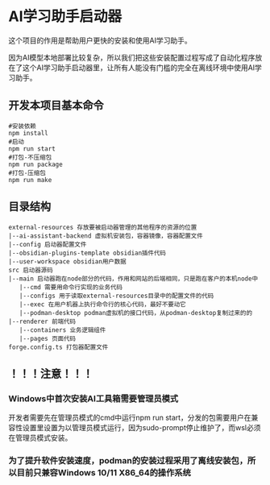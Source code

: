 # AI学习助手启动器
这个项目的作用是帮助用户更快的安装和使用AI学习助手。

因为AI模型本地部署比较复杂，所以我们把这些安装配置过程写成了自动化程序放在了这个AI学习助手启动器里，让所有人能没有门槛的完全在离线环境中使用AI学习助手。

## 开发本项目基本命令
```shell
#安装依赖
npm install
#启动
npm run start
#打包-不压缩包
npm run package
#打包-压缩包
npm run make
```

## 目录结构
```
external-resources 存放要被启动器管理的其他程序的资源的位置
|--ai-assistant-backend 虚拟机安装包，容器镜像，容器配置文件
|--config 启动器配置文件
|--obsidian-plugins-template obsidian插件代码
|--user-workspace obsidian用户数据
src 启动器源码
|--main 启动器跑在node部分的代码，作用和网站的后端相同，只是跑在客户的本机node中
   |--cmd 需要用命令行实现的业务代码
   |--configs 用于读取external-resources目录中的配置文件的代码
   |--exec 在用户机器上执行命令行的核心代码，最好不要动它
   |--podman-desktop podman虚拟机的接口代码，从podman-desktop复制过来的的
|--renderer 前端代码
   |--containers 业务逻辑组件
   |--pages 页面代码
forge.config.ts 打包器配置文件
```

## ！！！注意！！！
### Windows中首次安装AI工具箱需要管理员模式
开发者需要先在管理员模式的cmd中运行npm run start，分发的包需要用户在兼容性设置里设置为以管理员模式运行，因为sudo-prompt停止维护了，而wsl必须在管理员模式安装。

### 为了提升软件安装速度，podman的安装过程采用了离线安装包，所以目前只兼容Windows 10/11 X86_64的操作系统